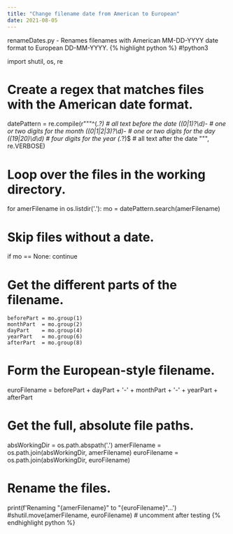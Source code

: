 ```yaml
---
title: "Change filename date from American to European"
date: 2021-08-05
---
```


renameDates.py - Renames filenames with American MM-DD-YYYY date format to European DD-MM-YYYY.
{% highlight python %}
#!python3

import shutil, os, re

# Create a regex that matches files with the American date format.
datePattern = re.compile(r"""^(.*?) # all text before the date
  ((0|1)?\d)-                       # one or two digits for the month
  ((0|1|2|3)?\d)-                   # one or two digits for the day
  ((19|20)\d\d)                     # four digits for the year
  (.*?)$                            # all text after the date
  """, re.VERBOSE)
  
# Loop over the files in the working directory.
for amerFilename in os.listdir('.'):
  mo = datePattern.search(amerFilename)

  # Skip files without a date.
  if mo == None:
      continue

  # Get the different parts of the filename.
    beforePart = mo.group(1)
    monthPart  = mo.group(2)
    dayPart    = mo.group(4)
    yearPart   = mo.group(6)
    afterPart  = mo.group(8)
    
  # Form the European-style filename.
  euroFilename = beforePart + dayPart + '-' + monthPart + '-' + yearPart + afterPart

  # Get the full, absolute file paths.
  absWorkingDir = os.path.abspath('.')
  amerFilename = os.path.join(absWorkingDir, amerFilename)
  euroFilename = os.path.join(absWorkingDir, euroFilename)

  # Rename the files.
  print(f'Renaming "{amerFilename}" to "{euroFilename}"...')
  #shutil.move(amerFilename, euroFilename)   # uncomment after testing
{% endhighlight python %}
